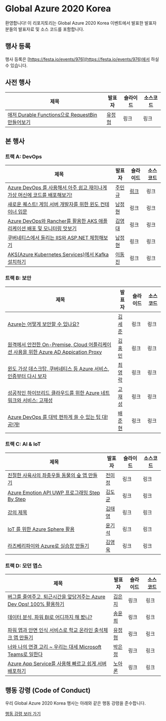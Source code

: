 # Global Azure 2020 Korea #

환영합니다! 이 리포지토리는 Global Azure 2020 Korea 이벤트에서 발표한 발표자 분들의 발표자료 및 소스 코드를 포함합니다.


## 행사 등록 ##

행사 등록은 [https://festa.io/events/976](https://festa.io/events/976)에서 하실 수 있습니다.


## 사전 행사 ##

| 제목 | 발표자 | 슬라이드 | 소스코드 |
|------|--------|----------|----------|
| [애저 Durable Functions으로 RequestBin 만들어보기](https://github.com/krazure/gab2020kr/issues/1) | [유정협](https://github.com/krazure/gab2020kr/issues/2) | 링크 | 링크 |


## 본 행사 ##

### 트랙 A: DevOps ###

| 제목 | 발표자 | 슬라이드 | 소스코드 |
|------|--------|----------|----------|
| [Azure DevOps 를 사용해서 아주 쉽고 재미나게 가상 머신에 코드를 배포해보기!](https://github.com/krazure/gab2020kr/issues/20) | [주민규](https://github.com/krazure/gab2020kr/issues/4) | [링크](https://github.com/krazure/gab2020kr/blob/master/track-a/jumingyu-speaker.pdf) | 링크 |
| [새로운 퀘스트! 게임 서버 개발자를 위한 윈도 컨테이너 입문](https://github.com/krazure/gab2020kr/issues/21) | [남정현](https://github.com/krazure/gab2020kr/issues/5) | 링크 | 링크 |
| [Azure DevOps와 Rancher를 활용한 AKS 애플리케이션 배포 및 모니터링 맛보기](https://github.com/krazure/gab2020kr/issues/22) | [김영대](https://github.com/krazure/gab2020kr/issues/14) | 링크 | 링크 |
| [쿠버네티스에서 돌리는 IIS와 ASP.NET 체험해보기](https://github.com/krazure/gab2020kr/issues/23) | [남정현](https://github.com/krazure/gab2020kr/issues/5) | 링크 | 링크 |
| [AKS(Azure Kubernetes Services)에서 Kafka 설치하기](https://github.com/krazure/gab2020kr/issues/24) | [이동진](https://github.com/krazure/gab2020kr/issues/9) | 링크 | 링크 |


### 트랙 B: 보안 ###

| 제목 | 발표자 | 슬라이드 | 소스코드 |
|------|--------|----------|----------|
| [Azure는 어떻게 보안할 수 있나요?](https://github.com/krazure/gab2020kr/issues/26) | [김세준](https://github.com/krazure/gab2020kr/issues/15) | 링크 | 링크 |
| [원격에서 안전한 On-Premise, Cloud 어플리케이션 사용을 위한 Azure AD Appication Proxy](https://github.com/krazure/gab2020kr/issues/27) | [김홍민](https://github.com/krazure/gab2020kr/issues/8) | 링크 | 링크 |
| [윈도 가상 데스크탑, 쿠버네티스 등 Azure 서비스, 인증부터 다시 보자](https://github.com/krazure/gab2020kr/issues/29) | [최영락](https://github.com/krazure/gab2020kr/issues/28) | 링크 | 링크 |
| [성공적인 하이브리드 클라우드를 위한 Azure 네트워크와 서비스: 고재성](https://github.com/krazure/gab2020kr/issues/30) | [고재성](https://github.com/krazure/gab2020kr/issues/19) | 링크 | 링크 |
| [Azure DevOps 를 대박 편하게 쓸 수 있는 팁 대!공!개!](https://github.com/krazure/gab2020kr/issues/25) | [배준현](https://github.com/krazure/gab2020kr/issues/18) | 링크 | 링크 |


### 트랙 C: AI & IoT ###

| 제목 | 발표자 | 슬라이드 | 소스코드 |
|------|--------|----------|----------|
| [친절한 사육사의 좌충우돌 동물의 숲 앱 만들기](https://github.com/krazure/gab2020kr/issues/32) | [전미정](https://github.com/krazure/gab2020kr/issues/17) | 링크 | 링크 |
| [Azure Emotion API UWP 프로그래밍 Step By Step](https://github.com/krazure/gab2020kr/issues/33) | [김도균](https://github.com/krazure/gab2020kr/issues/12) | 링크 | 링크 |
| [강의 제목](https://github.com/krazure/gab2020kr/issues/35) | [김태영](https://github.com/krazure/gab2020kr/issues/34) | 링크 | 링크 |
| [IoT 를 위한 Azure Sphere 활용](https://github.com/krazure/gab2020kr/issues/36) | [윤기석](https://github.com/krazure/gab2020kr/issues/13) | 링크 | 링크 |
| [라즈베리파이와 Azure로 실습장 만들기](https://github.com/krazure/gab2020kr/issues/37) | [김영욱](https://github.com/krazure/gab2020kr/issues/16) | 링크 | 링크 |


### 트랙 D: 모던 앱스 ###

| 제목 | 발표자 | 슬라이드 | 소스코드 |
|------|--------|----------|----------|
| [버그를 줄여주고, 퇴근시간을 앞당겨주는 Azure Dev Ops! 100% 활용하기](https://github.com/krazure/gab2020kr/issues/38) | [김은지](https://github.com/krazure/gab2020kr/issues/10) | 링크 | 링크 |
| [데이터 분석, 파워 BI로 어디까지 해 봤니?](https://github.com/krazure/gab2020kr/issues/39) | [송윤희](https://github.com/krazure/gab2020kr/issues/7) | 링크 | 링크 |
| [파워 앱과 안면 인식 서비스로 학교 온라인 출석체크 앱 만들기](https://github.com/krazure/gab2020kr/issues/3) | [유정협](https://github.com/krazure/gab2020kr/issues/2) | 링크 | 링크 |
| [너와 나의 연결 고리 ~ 우리는 대세 Microsoft Teams로 일한다](https://github.com/krazure/gab2020kr/issues/40) | [박은정](https://github.com/krazure/gab2020kr/issues/6) | 링크 | 링크 |
| [Azure App Service를 사용해 빠르고 쉽게 서버 배포하기](https://github.com/krazure/gab2020kr/issues/41) | [노아론](https://github.com/krazure/gab2020kr/issues/11) | 링크 | 링크 |


## 행동 강령 (Code of Conduct) ##

우리 Global Azure 2020 Korea 행사는 아래와 같은 행동 강령을 준수합니다.

[행동 강령 보러 가기](CODE-OF-CONDUCT.md)
